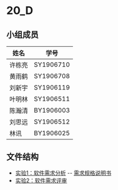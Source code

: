 # 20_D
## 小组成员
姓名 | 学号
------------ | ------------
许栋亮 | SY1906710
黄雨鹤 | SY1906708
刘新宇 | SY1906119
叶明林 | SY1906511
陈瀚清 | BY1906003
刘思远 | SY1906512
林讯 | BY1906025

## 文件结构  
- [实验1：软件需求分析](#软件需求分析)
-- [需求规格说明书](#需求规格说明书)
- [实验2：软件需求评审](#软件需求评审)
